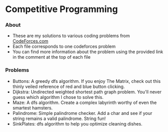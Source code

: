 # Competitive Programming

### About
 * These are my solutions to various coding problems from [CodeForces.com](http://codeforces.com)
 * Each file corresponds to one codeforces problem
 * You can find more information about the problem using the provided link in the comment at the top of each file

### Problems
 * Buttons: A greedy dfs algorithm. If you enjoy The Matrix, check out this thinly veiled reference of red and blue button clicking.
 * Dijkstra: Undirected weighted shortest path graph problem. You'll never guess which algorithm I chose to solve this.
 * Maze: A dfs algorithm. Create a complex labyrinth worthy of even the smartest hamsters.
 * Palindrome: Simple palindrome checker. Add a char and see if your string remains a valid palindrome. String fun!
 * SinkPlates: dfs algorithm to help you optimize cleaning dishes.